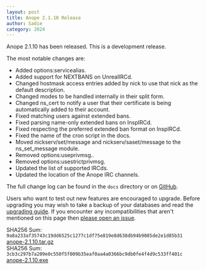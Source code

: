 ```yaml
---
layout: post
title: Anope 2.1.10 Release
author: Sadie
category: 2024
---
```


Anope 2.1.10 has been released. This is a development release.

The most notable changes are:

- Added options:servicealias.
- Added support for NEXTBANS on UnrealIRCd.
- Changed hostmask access entries added by nick to use that nick as the default description.
- Changed modes to be handled internally in their split form.
- Changed ns_cert to notify a user that their certificate is being automatically added to their account.
- Fixed matching users against extended bans.
- Fixed parsing name-only extended bans on InspIRCd.
- Fixed respecting the preferred extended ban format on InspIRCd.
- Fixed the name of the cron script in the docs.
- Moved nickserv/set/message and nickserv/saset/message to the ns_set_message module.
- Removed options:useprivmsg..
- Removed options:usestrictprivmsg.
- Updated the list of supported IRCds.
- Updated the location of the Anope IRC channels.

The full change log can be found in the `docs` directory or on [GitHub](https://github.com/anope/anope/compare/2.1.9...2.1.10).

Users who want to test out new features are encouraged to upgrade. Before upgrading you may wish to take a backup of your databases and read the [upgrading guide](/upgrading.html). If you encounter any incompatibilities that aren't mentioned on this page then [please open an issue](https://github.com/anope/website/issues/new).

SHA256 Sum: `9a8a233af35743c19dd6525c1277c1df75e819e8d638db94b9085de2e1d85b31` [anope-2.1.10.tar.gz](https://github.com/anope/anope/archive/refs/tags/2.1.10.tar.gz)
\
SHA256 Sum: `3cb3c297b7a209e0c550f5f009b35eaf0aa4a0366bc9db0fe4f4d9c533ff401c` [anope-2.1.10.exe](https://github.com/anope/anope/releases/download/2.1.10/anope-2.1.10.exe)
